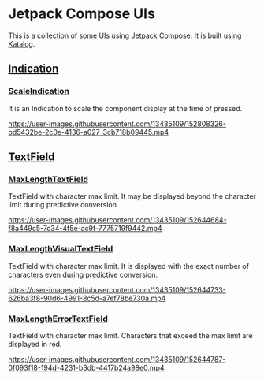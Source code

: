 # Jetpack Compose UIs
This is a collection of some UIs using [Jetpack Compose](https://developer.android.com/jetpack/compose).
It is built using [Katalog](https://github.com/cyberagent-zemi/katalog).

## [Indication](https://developer.android.com/reference/kotlin/androidx/compose/foundation/Indication)
### [ScaleIndication](https://github.com/Mori-Atsushi/jetpack-compose-uis/blob/main/app/src/main/kotlin/com/github/moriatsushi/compose/uis/indication/ScaleIndication.kt)

It is an Indication to scale the component display at the time of pressed.

https://user-images.githubusercontent.com/13435109/152808326-bd5432be-2c0e-4136-a027-3cb718b09445.mp4

## [TextField](https://developer.android.com/reference/kotlin/androidx/compose/material/package-summary?hl=ja#TextField(kotlin.String,kotlin.Function1,androidx.compose.ui.Modifier,kotlin.Boolean,kotlin.Boolean,androidx.compose.ui.text.TextStyle,kotlin.Function0,kotlin.Function0,kotlin.Function0,kotlin.Function0,kotlin.Boolean,androidx.compose.ui.text.input.VisualTransformation,androidx.compose.foundation.text.KeyboardOptions,androidx.compose.foundation.text.KeyboardActions,kotlin.Boolean,kotlin.Int,androidx.compose.foundation.interaction.MutableInteractionSource,androidx.compose.ui.graphics.Shape,androidx.compose.material.TextFieldColors))
### [MaxLengthTextField](https://github.com/Mori-Atsushi/jetpack-compose-uis/blob/main/app/src/main/kotlin/com/github/moriatsushi/compose/uis/textfield/MaxLengthTextField.kt)

TextField with character max limit.
It may be displayed beyond the character limit during predictive conversion.

https://user-images.githubusercontent.com/13435109/152644684-f8a449c5-7c34-4f5e-ac9f-7775719f9442.mp4

### [MaxLengthVisualTextField](https://github.com/Mori-Atsushi/jetpack-compose-uis/blob/main/app/src/main/kotlin/com/github/moriatsushi/compose/uis/textfield/MaxLengthVisualTextField.kt)

TextField with character max limit.
It is displayed with the exact number of characters even during predictive conversion.

https://user-images.githubusercontent.com/13435109/152644733-626ba3f8-90d6-4991-8c5d-a7ef78be730a.mp4

### [MaxLengthErrorTextField](https://github.com/Mori-Atsushi/jetpack-compose-uis/blob/main/app/src/main/kotlin/com/github/moriatsushi/compose/uis/textfield/MaxLengthErrorTextField.kt)
TextField with character max limit.
Characters that exceed the max limit are displayed in red.

https://user-images.githubusercontent.com/13435109/152644787-0f093f18-194d-4231-b3db-4417b24a98e0.mp4

